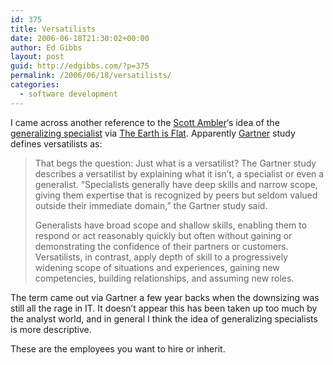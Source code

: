 ```yaml
---
id: 375
title: Versatilists
date: 2006-06-18T21:30:02+00:00
author: Ed Gibbs
layout: post
guid: http://edgibbs.com/?p=375
permalink: /2006/06/18/versatilists/
categories:
  - software development
---
```

I came across another reference to the [Scott Ambler](http://www.ambysoft.com/)&#8216;s idea of the [generalizing specialist](http://www.agilemodeling.com/essays/generalizingSpecialists.htm) via [The Earth is Flat](http://www.thomaslfriedman.com/worldisflat.htm). Apparently [Gartner](http://techrepublic.com.com/5100-10878_11-5053961.html#) study defines versatilists as:

> That begs the question: Just what is a versatilist? The Gartner study describes a versatilist by explaining what it isn&rsquo;t, a specialist or even a generalist. &ldquo;Specialists generally have deep skills and narrow scope, giving them expertise that is recognized by peers but seldom valued outside their immediate domain,&rdquo; the Gartner study said.
> 
> Generalists have broad scope and shallow skills, enabling them to respond or act reasonably quickly but often without gaining or demonstrating the confidence of their partners or customers. Versatilists, in contrast, apply depth of skill to a progressively widening scope of situations and experiences, gaining new competencies, building relationships, and assuming new roles.

The term came out via Gartner a few year backs when the downsizing was still all the rage in IT. It doesn&#8217;t appear this has been taken up too much by the analyst world, and in general I think the idea of generalizing specialists is more descriptive.

These are the employees you want to hire or inherit.